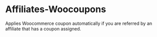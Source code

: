 Affiliates-Woocoupons
=====================

Applies Woocommerce coupon automatically if you are referred by an affiliate that has a coupon assigned.
